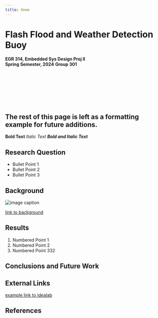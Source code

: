 ```yaml
---
title: Home
---
```


# Flash Flood and Weather Detection Buoy
**EGR 314, Embedded Sys Design Proj II**<br>
**Spring Semester, 2024**
**Group 301**
<br><br><br><br><br><br><br><br>
## The rest of this page is left as a formatting example for future additions.

**Bold Text**
_Italic Text_
**_Bold and Italic Text_**

## Research Question

* Bullet Point 1
* Bullet Point 2
* Bullet Point 3

## Background

![image caption](https://idealab.asu.edu/assets/images/research/jumper1.png)

[link to background](/background)

## Results

1. Numbered Point 1
1. Numbered Point 2
1. Numbered Point 332

## Conclusions and Future Work

## External Links

[example link to idealab](https://idealab.asu.edu)


## References

